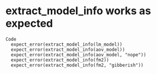 # extract_model_info works as expected

    Code
      expect_error(extract_model_info(lm_model))
      expect_error(extract_model_info(aov_model))
      expect_error(extract_model_info(aov_model, "nope"))
      expect_error(extract_model_info(fm2))
      expect_error(extract_model_info(fm2, "gibberish"))

